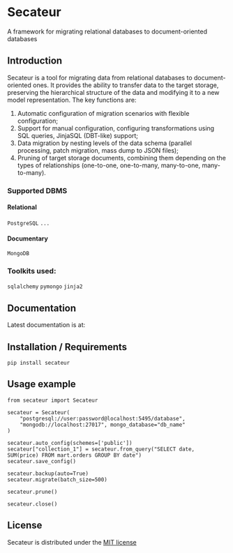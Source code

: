 # Secateur
A framework for migrating relational databases to document-oriented databases

## Introduction
Secateur is a tool for migrating data from relational databases to document-oriented ones.
It provides the ability to transfer data to the target storage, preserving the hierarchical structure of the data and modifying it to a new model representation.
The key functions are:
1. Automatic configuration of migration scenarios with flexible configuration;
2. Support for manual configuration, configuring transformations using SQL queries, JinjaSQL (DBT-like) support;
3. Data migration by nesting levels of the data schema (parallel processing, patch migration, mass dump to JSON files);
4. Pruning of target storage documents, combining them depending on the types of relationships (one-to-one, one-to-many, many-to-one, many-to-many).

### Supported DBMS
#### Relational
`PostgreSQL` `...`

#### Documentary
`MongoDB`

### Toolkits used:
`sqlalchemy` `pymongo` `jinja2`

## Documentation
Latest documentation is at:

## Installation / Requirements
`pip install secateur`

## Usage example
```
from secateur import Secateur

secateur = Secateur(
    "postgresql://user:password@localhost:5495/database",
    "mongodb://localhost:27017", mongo_database="db_name"
)

secateur.auto_config(schemes=['public'])
secateur["collection_1"] = secateur.from_query("SELECT date, SUM(price) FROM mart.orders GROUP BY date")
secateur.save_config()

secateur.backup(auto=True)
secateur.migrate(batch_size=500)

secateur.prune()

secateur.close()
```

## License
Secateur is distributed under the [MIT license](https://www.opensource.org/licenses/mit-license.php)